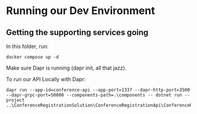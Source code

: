 # Running our Dev Environment



## Getting the supporting services going



In this folder, run:



```
docker compose up -d
```



Make sure Dapr is running (dapr init, all that jazz).



To run our API Locally with Dapr:



```
dapr run --app-id=conference-api --app-port=1337 --dapr-http-port=3500 --dapr-grpc-port=50000 --components-path=.\components -- dotnet run --project ..\ConferenceRegistrationSolution\ConferenceRegistrationApi\ConferenceRegistrationApi.csproj
```